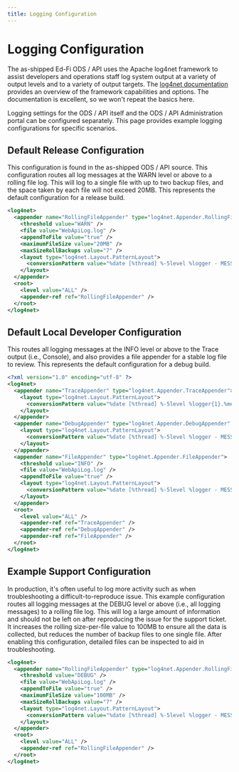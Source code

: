 ```yaml
---
title: Logging Configuration
---
```


# Logging Configuration

The as-shipped Ed-Fi ODS / API uses the Apache log4net framework to assist developers and operations staff log system output at a variety of output levels and to a variety of output targets. The [log4net documentation](https://logging.apache.org/log4net/release/features.html) provides an overview of the framework capabilities and options. The documentation is excellent, so we won't repeat the basics here.

Logging settings for the ODS / API itself and the ODS / API Administration portal can be configured separately. This page provides example logging configurations for specific scenarios.

## Default Release Configuration

This configuration is found in the as-shipped ODS / API source. This configuration routes all log messages at the WARN level or above to a rolling file log. This will log to a single file with up to two backup files, and the space taken by each file will not exceed 20MB. This represents the default configuration for a release build.

```xml
<log4net>
  <appender name="RollingFileAppender" type="log4net.Appender.RollingFileAppender">
    <threshold value="WARN" />
    <file value="WebApiLog.log" />
    <appendToFile value="true" />
    <maximumFileSize value="20MB" />
    <maxSizeRollBackups value="7" />
    <layout type="log4net.Layout.PatternLayout">
      <conversionPattern value="%date [%thread] %-5level %logger - MESSAGE: %message%newline %exception" />
    </layout>
  </appender>
  <root>
    <level value="ALL" />
    <appender-ref ref="RollingFileAppender" />
  </root>
</log4net>
```

## Default Local Developer Configuration

This routes all logging messages at the INFO level or above to the Trace output (i.e., Console), and also provides a file appender for a stable log file to review. This represents the default configuration for a debug build.

```xml
<?xml version="1.0" encoding="utf-8" ?>
<log4net>
  <appender name="TraceAppender" type="log4net.Appender.TraceAppender">
    <layout type="log4net.Layout.PatternLayout">
      <conversionPattern value="%date [%thread] %-5level %logger{1}.%method [%line] - MESSAGE: %message%newline %exception" />
    </layout>
  </appender>
  <appender name="DebugAppender" type="log4net.Appender.DebugAppender" >
    <layout type="log4net.Layout.PatternLayout">
      <conversionPattern value="%date [%thread] %-5level %logger - MESSAGE: %message%newline %exception" />
    </layout>
  </appender>
  <appender name="FileAppender" type="log4net.Appender.FileAppender">
    <threshold value="INFO" />
    <file value="WebApiLog.log" />
    <appendToFile value="true" />
    <layout type="log4net.Layout.PatternLayout">
      <conversionPattern value="%date [%thread] %-5level %logger - MESSAGE: %message%newline %exception" />
    </layout>
  </appender>
  <root>
    <level value="ALL" />
    <appender-ref ref="TraceAppender" />
    <appender-ref ref="DebugAppender" />
    <appender-ref ref="FileAppender" />
  </root>
</log4net>
```

## Example Support Configuration

In production, it's often useful to log more activity such as when troubleshooting a difficult-to-reproduce issue. This example configuration routes all logging messages at the DEBUG level or above (i.e., all logging messages) to a rolling file log. This will log a large amount of information and should not be left on after reproducing the issue for the support ticket. It increases the rolling size-per-file value to 100MB to ensure all the data is collected, but reduces the number of backup files to one single file. After enabling this configuration, detailed files can be inspected to aid in troubleshooting.

```xml
<log4net>
  <appender name="RollingFileAppender" type="log4net.Appender.RollingFileAppender">
    <threshold value="DEBUG" />
    <file value="WebApiLog.log" />
    <appendToFile value="true" />
    <maximumFileSize value="100MB" />
    <maxSizeRollBackups value="7" />
    <layout type="log4net.Layout.PatternLayout">
      <conversionPattern value="%date [%thread] %-5level %logger - MESSAGE: %message%newline %exception" />
    </layout>
  </appender>
  <root>
    <level value="ALL" />
    <appender-ref ref="RollingFileAppender" />
  </root>
</log4net>
```


